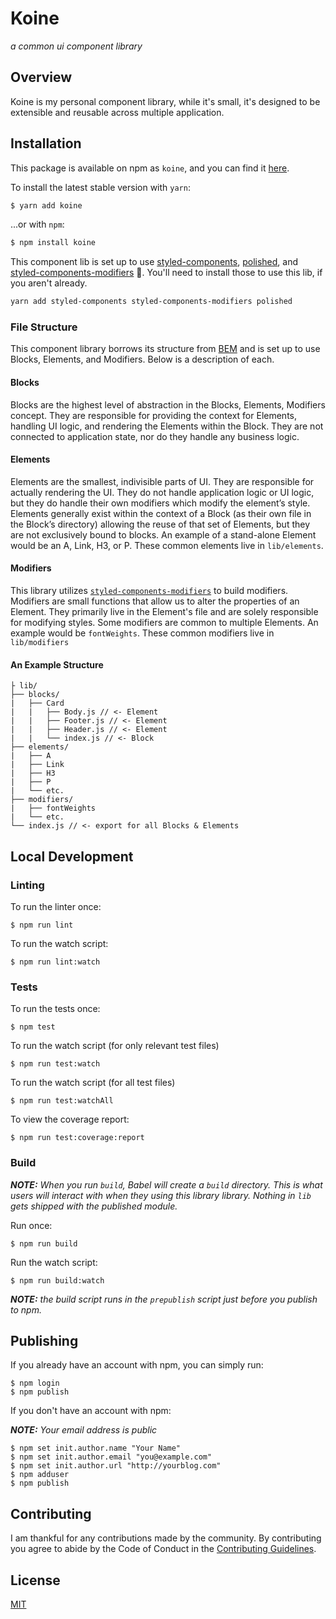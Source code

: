 # Koine
_a common ui component library_

## Overview
Koine is my personal component library, while it's small, it's designed to be extensible and
 reusable across multiple application.

## Installation
This package is available on npm as `koine`, and you can find it
[here](https://www.npmjs.com/package/koine).

To install the latest stable version with `yarn`:

```sh
$ yarn add koine
```

...or with `npm`:

```sh
$ npm install koine
```

This component lib is set up to use
 [styled-components](https://github.com/styled-components/styled-components),  [polished](https://github.com/styled-components/polished), and [styled-components-modifiers](https://github.com/Decisiv/styled-components-modifiers) 💅. You'll need to install those to use this lib, if you aren't already.

 ```sh
yarn add styled-components styled-components-modifiers polished
```

### File Structure
This component library borrows its structure from [BEM](http://getbem.com/introduction/) and is set
 up to use Blocks, Elements, and Modifiers. Below is a description of each.


#### Blocks
Blocks are the highest level of abstraction in the Blocks, Elements, Modifiers concept.
 They are responsible for providing the context for Elements, handling UI logic, and rendering the
 Elements within the Block. They are not connected to application state, nor do they handle any
 business logic.

#### Elements
Elements are the smallest, indivisible parts of UI. They are responsible for actually rendering the
 UI. They do not handle application logic or UI logic, but they do handle their own modifiers which
 modify the element’s style. Elements generally exist within the context of a Block (as their own
 file in the Block’s directory) allowing the reuse of that set of Elements, but they are not
 exclusively bound to blocks. An example of a stand-alone Element would be an A, Link, H3, or P.
 These common elements live in `lib/elements`.

#### Modifiers
This library utilizes
 [`styled-components-modifiers`](https://github.com/Decisiv/styled-components-modifiers) to build
 modifiers. Modifiers are small functions that allow us to alter the properties of an Element.
 They primarily live in the Element's file and are solely responsible for modifying styles.
 Some modifiers are common to multiple Elements. An example would be `fontWeights`.
 These common modifiers live in `lib/modifiers`

#### An Example Structure
```
├ lib/
├── blocks/
|   ├── Card
|   |   ├── Body.js // <- Element
|   |   ├── Footer.js // <- Element
|   |   ├── Header.js // <- Element
|   |   └── index.js // <- Block
├── elements/
|   ├── A
|   ├── Link
|   ├── H3
|   ├── P
|   └── etc.
├── modifiers/
|   ├── fontWeights
|   └── etc.
└── index.js // <- export for all Blocks & Elements
```

## Local Development

### Linting

To run the linter once:
```
$ npm run lint
```

To run the watch script:
```
$ npm run lint:watch
```

### Tests

To run the tests once:
```
$ npm test
```

To run the watch script (for only relevant test files)
```
$ npm run test:watch
```

To run the watch script (for all test files)
```
$ npm run test:watchAll
```

To view the coverage report:
```
$ npm run test:coverage:report
```

### Build
_**NOTE:** When you run `build`, Babel will create a `build` directory. This is what users will
 interact with when they using this library library. Nothing in `lib` gets shipped with
 the published module._

Run once:
```
$ npm run build
```

Run the watch script:
```
$ npm run build:watch
```

_**NOTE:** the build script runs in the `prepublish` script just before you publish to npm._

## Publishing
If you already have an account with npm, you can simply run:
```
$ npm login
$ npm publish
```

If you don't have an account with npm:

_**NOTE:** Your email address is public_
```
$ npm set init.author.name "Your Name"
$ npm set init.author.email "you@example.com"
$ npm set init.author.url "http://yourblog.com"
$ npm adduser
$ npm publish
```

## Contributing
I am thankful for any contributions made by the community. By contributing you agree to abide by
the Code of Conduct in the [Contributing Guidelines](https://github.com/alanbsmith/example-component-library/blob/master/.github/CONTRIBUTING.md).

## License
[MIT](https://github.com/alanbsmith/example-component-library/blob/master/LICENSE)
